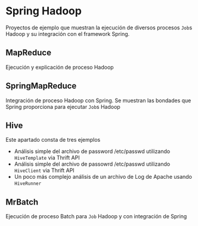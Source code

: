 # Spring Hadoop

Proyectos de ejemplo que muestran la ejecución de diversos procesos `Job`s Hadoop y su integración con el framework Spring. 

## MapReduce

Ejecución y explicación de proceso Hadoop

## SpringMapReduce

Integración de proceso Hadoop con Spring. Se muestran las bondades que Spring proporciona para ejecutar `Job`s Hadoop

## Hive

Este apartado consta de tres ejemplos

* Análisis simple del archivo de password /etc/passwd utilizando `HiveTemplate` via Thrift API
* Análisis simple del archivo de passowrd /etc/passwd utilizando `HiveClient` via Thrift API
* Un poco más complejo análisis de un archivo de Log de Apache usando `HiveRunner`

## MrBatch

Ejecución de proceso Batch para `Job` Hadoop y con integración de Spring